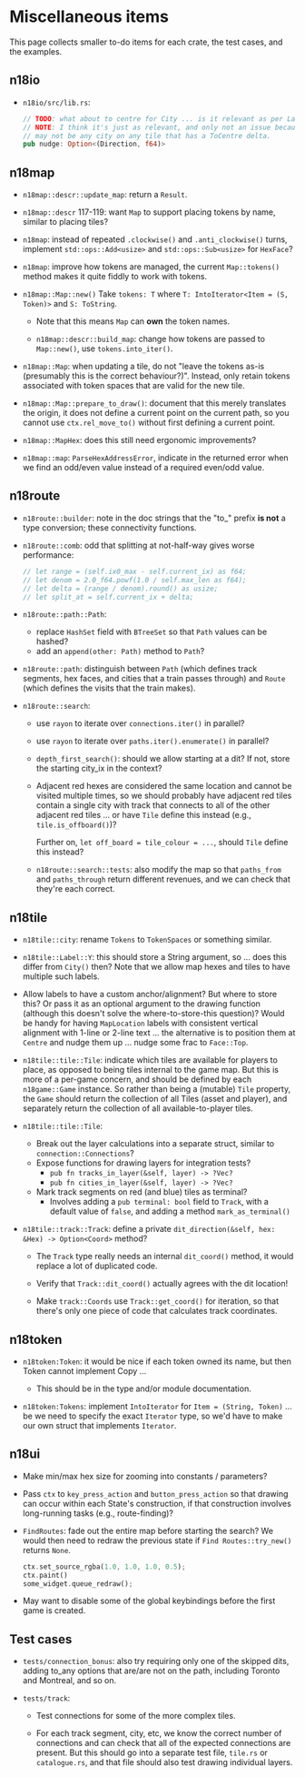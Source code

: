 # Miscellaneous items

This page collects smaller to-do items for each crate, the test cases, and the examples.

## n18io

- `n18io/src/lib.rs`:

  ```rust
  // TODO: what about to centre for City ... is it relevant as per Label?
  // NOTE: I think it's just as relevant, and only not an issue because there
  // may not be any city on any tile that has a ToCentre delta.
  pub nudge: Option<(Direction, f64)>
  ```

## n18map

- `n18map::descr::update_map`: return a `Result`.

- `n18map::descr` 117-119: want `Map` to support placing tokens by name, similar to placing tiles?

- `n18map`: instead of repeated `.clockwise()` and `.anti_clockwise()` turns, implement `std::ops::Add<usize>` and `std::ops::Sub<usize>` for `HexFace`?

- `n18map`: improve how tokens are managed, the current `Map::tokens()` method makes it quite fiddly to work with tokens.

- `n18map::Map::new()`
  Take `tokens: T` where `T: IntoIterator<Item = (S, Token)>` and `S: ToString`.

  - Note that this means `Map` can **own** the token names.

  - `n18map::descr::build_map`: change how tokens are passed to `Map::new()`, use `tokens.into_iter()`.

- `n18map::Map`: when updating a tile, do not "leave the tokens as-is (presumably this is the correct behaviour?)".
  Instead, only retain tokens associated with token spaces that are valid for the new tile.

- `n18map::Map::prepare_to_draw()`: document that this merely translates the origin, it does not define a current point on the current path, so you cannot use `ctx.rel_move_to()` without first defining a current point.

- `n18map::MapHex`: does this still need ergonomic improvements?

- `n18map::map`: `ParseHexAddressError`, indicate in the returned error when we find an odd/even value instead of a required even/odd value.

## n18route

- `n18route::builder`: note in the doc strings that the "to_" prefix **is not** a type conversion; these connectivity functions.

- `n18route::comb`: odd that splitting at not-half-way gives worse performance:

  ```rust
  // let range = (self.ix0_max - self.current_ix) as f64;
  // let denom = 2.0_f64.powf(1.0 / self.max_len as f64);
  // let delta = (range / denom).round() as usize;
  // let split_at = self.current_ix + delta;
  ```

- `n18route::path::Path`:

  - replace `HashSet` field with `BTreeSet` so that `Path` values can be hashed?
  - add an `append(other: Path)` method to `Path`?

- `n18route::path`: distinguish between `Path` (which defines track segments, hex faces, and cities that a train passes through) and `Route` (which defines the visits that the train makes).

- `n18route::search`:

  - use `rayon` to iterate over `connections.iter()` in parallel?

  - use `rayon` to iterate over `paths.iter().enumerate()` in parallel?

  - `depth_first_search()`: should we allow starting at a dit?
    If not, store the starting city_ix in the context?

  - Adjacent red hexes are considered the same location and cannot be visited multiple times, so we should probably have adjacent red tiles contain a single city with track that connects to all of the other adjacent red tiles ... or have `Tile` define this instead (e.g., `tile.is_offboard()`)?

    Further on, `let off_board = tile_colour = ...`, should `Tile` define this instead?

  - `n18route::search::tests`: also modify the map so that `paths_from` and `paths_through` return different revenues, and we can check that they're each correct.

## n18tile

- `n18tile::city`: rename `Tokens` to `TokenSpaces` or something similar.

- `n18tile::Label::Y`: this should store a String argument, so ... does this differ from `City()` then?
  Note that we allow map hexes and tiles to have multiple such labels.

- Allow labels to have a custom anchor/alignment?
  But where to store this?
  Or pass it as an optional argument to the drawing function (although this doesn't solve the where-to-store-this question)?
  Would be handy for having `MapLocation` labels with consistent vertical alignment with 1-line or 2-line text ... the alternative is to position them at `Centre` and nudge them up ... nudge some frac to `Face::Top`.

- `n18tile::tile::Tile`: indicate which tiles are available for players to place, as opposed to being tiles internal to the game map.
  But this is more of a per-game concern, and should be defined by each `n18game::Game` instance.
  So rather than being a (mutable) `Tile` property, the `Game` should return the collection of all Tiles (asset and player), and separately return the collection of all available-to-player tiles.

- `n18tile::tile::Tile`:
  - Break out the layer calculations into a separate struct, similar to `connection::Connections`?
  - Expose functions for drawing layers for integration tests?
    - `pub fn tracks_in_layer(&self, layer) -> ?Vec?`
    - `pub fn cities_in_layer(&self, layer) -> ?Vec?`
  - Mark track segments on red (and blue) tiles as terminal?
    - Involves adding a `pub terminal: bool` field to `Track`, with a default value of `false`, and adding a method `mark_as_terminal()`

- `n18tile::track::Track`: define a private `dit_direction(&self, hex: &Hex) -> Option<Coord>` method?

  - The `Track` type really needs an internal `dit_coord()` method, it would replace a lot of duplicated code.

  - Verify that `Track::dit_coord()` actually agrees with the dit location!

  - Make `track::Coords` use `Track::get_coord()` for iteration, so that there's only one piece of code that calculates track coordinates.

## n18token

- `n18token:Token`: it would be nice if each token owned its name, but then Token cannot implement Copy ...

  - This should be in the type and/or module documentation.

- `n18token:Tokens`: implement `IntoIterator` for `Item = (String, Token)` ... be we need to specify the exact `Iterator` type, so we'd have to make our own struct that implements `Iterator`.

## n18ui

- Make min/max hex size for zooming into constants / parameters?

- Pass `ctx` to `key_press_action` and `button_press_action` so that drawing can occur within each State's construction, if that construction involves long-running tasks (e.g., route-finding)?

- `FindRoutes`: fade out the entire map before starting the search?
  We would then need to redraw the previous state if `Find Routes::try_new()` returns `None`.

  ```rust
  ctx.set_source_rgba(1.0, 1.0, 1.0, 0.5);
  ctx.paint()
  some_widget.queue_redraw();
  ```

- May want to disable some of the global keybindings before the first game is created.

## Test cases

- `tests/connection_bonus`: also try requiring only one of the skipped dits, adding to_any options that are/are not on the path, including Toronto and Montreal, and so on.

- `tests/track`:

  - Test connections for some of the more complex tiles.

  - For each track segment, city, etc, we know the correct number of connections and can check that all of the expected connections are present.
    But this should go into a separate test file, `tile.rs` or `catalogue.rs`, and that file should also test drawing individual layers.
